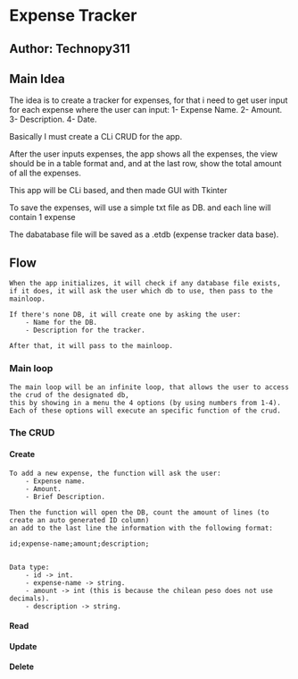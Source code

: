 
# Expense Tracker
## Author: Technopy311

## Main Idea
The idea is to create a tracker for expenses, for that i need to get user input for each expense
where the user can input:
    1- Expense Name.
    2- Amount.
    3- Description.
    4- Date.

Basically I must create a CLi CRUD for the app.

After the user inputs expenses, the app shows all the expenses,
the view should be in a table format and, and at the last row, 
show the total amount of all the expenses.

This app will be CLi based, and then made GUI with Tkinter

To save the expenses,  will use a simple txt file as DB.
and each line will contain 1 expense

The dabatabase file will be saved as a .etdb (expense tracker data base).

## Flow
    When the app initializes, it will check if any database file exists,
    if it does, it will ask the user which db to use, then pass to the mainloop.

    If there's none DB, it will create one by asking the user:
        - Name for the DB.
        - Description for the tracker.
    
    After that, it will pass to the mainloop.

### Main loop
    The main loop will be an infinite loop, that allows the user to access the crud of the designated db,
    this by showing in a menu the 4 options (by using numbers from 1-4).
    Each of these options will execute an specific function of the crud.


### The CRUD

#### Create
    To add a new expense, the function will ask the user:
        - Expense name.
        - Amount.
        - Brief Description.
    
    Then the function will open the DB, count the amount of lines (to create an auto generated ID column)
    an add to the last line the information with the following format:

    id;expense-name;amount;description;


    Data type:
        - id -> int.
        - expense-name -> string.
        - amount -> int (this is because the chilean peso does not use decimals).
        - description -> string.

#### Read

#### Update
#### Delete